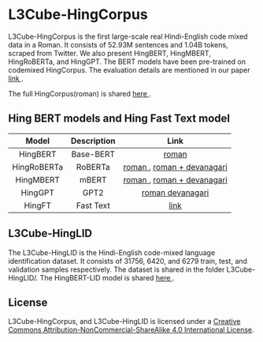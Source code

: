 # L3Cube-HingCorpus
L3Cube-HingCorpus is the first large-scale real Hindi-English code mixed data in a Roman. It consists of 52.93M sentences and 1.04B tokens, scraped from Twitter.
We also present HingBERT, HingMBERT, HingRoBERTa, and HingGPT. The BERT models have been pre-trained on codemixed HingCorpus.
The evaluation details are mentioned in our paper <a href='https://arxiv.org/abs/2204.08398'> link </a>.

The full HingCorpus(roman) is shared <a href='https://drive.google.com/file/d/1s_6eHO9zDhxQ-xVN1TyNguszV1meZkl9/view?usp=sharing'> here </a>.

## Hing BERT models and Hing Fast Text model

|Model|Description|Link|
|:--------:|:----:|:----:|
|HingBERT|Base-BERT|<a href='https://huggingface.co/l3cube-pune/hing-bert'> roman </a>|
|HingRoBERTa|RoBERTa|<a href='https://huggingface.co/l3cube-pune/hing-roberta'> roman </a>, <a href='https://huggingface.co/l3cube-pune/hing-roberta-mixed'> roman + devanagari </a>|
|HingMBERT|mBERT|<a href='https://huggingface.co/l3cube-pune/hing-mbert'> roman </a>, <a href='https://huggingface.co/l3cube-pune/hing-mbert-mixed'> roman + devanagari </a>|
|HingGPT|GPT2|<a href='https://huggingface.co/l3cube-pune/hing-gpt'> roman </a> <a href='https://huggingface.co/l3cube-pune/hing-gpt-devanagari'> devanagari </a>|
|HingFT|Fast Text|<a href='https://drive.google.com/file/d/1sNrXOcn31CWYj7d9iHOO8y0dTQa6qdWX/view?usp=sharing'> link </a>|

## L3Cube-HingLID

The L3Cube-HingLID is the Hindi-English code-mixed language identification dataset. It consists of 31756, 6420, and 6279 train, test, and validation samples respectively. The dataset is shared in the folder L3Cube-HingLID/.
The HingBERT-LID model is shared <a href='https://huggingface.co/l3cube-pune/hing-bert-lid'> here </a>.

## License

L3Cube-HingCorpus, and L3Cube-HingLID is licensed under a <a rel="license" href="http://creativecommons.org/licenses/by-nc-sa/4.0/">Creative Commons Attribution-NonCommercial-ShareAlike 4.0 International License</a>.
